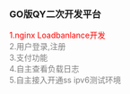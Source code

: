 ### GO版QY二次开发平台

<font color='red'>1.nginx Loadbanlance开发 <br></font>
<font color='gray'>2.用户登录,注册 <br></font>
<font color='gray'>3.支付功能 <br></font>
<font color='gray'>4.自主查看负载日志<br></font>
<font color='gray'>5.自主接入开通ss ipv6测试环境 <br></font>
